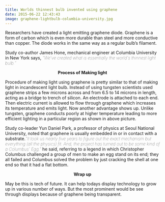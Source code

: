 ```yaml
---
title: Worlds thinnest bulb invented using graphene 
date: 2015-06-22 12:43:43
image: graphene-lightbulb-columbia-university.jpg
---
```


<p class="intro"><span class="dropcap">R</span>esearchers have created a light emitting graphene diode. Graphene is a form of carbon which is even more durable than steel and more conductive than copper. The diode works in the same way as a regular bulb’s filament.</p>

<p>Study co-author James Hone, mechanical engineer at Columbia University in New York says, <span style="font-weight: lighter; font-style: italic;">“We’ve created what is essentially the world's thinnest light bulb.”</span></p>


<p style="font-weight: bold; text-align: center;">Process of Making light</p>

<p>Procedure of making light using graphene is pretty similar to that of making light in incandescent light bulb. Instead of using tungsten scientists used graphene strips a few microns across and from 6.5 to 14 microns in length, acting as a bridge to trench of silicon. An electrode is attached to each end.  Then electric current is allowed to flow through graphene which increases its temperature and emits light. Now another advantage shows up. Unlike tungsten, graphene conducts poorly at higher temperature leading to more efficient lighting in a particular  region as shown  in above picture.</p>
<p>
Study co-leader Yun Daniel Park, a professor of physics at Seoul National University, noted that graphene is usually embedded in or in contact with a substrate.<span style="font-weight: lighter; font-style: italic;">"It took us nearly five years to figure out the exact mechanism but everything (all the physics) fit. And, the project has turned out to be some kind of a Columbus' Egg,"</span> he said, referring to a legend in which Christopher Columbus challenged a group of men to make an egg stand on its end; they all failed and Columbus solved the problem by just cracking the shell at one end so that it had a flat bottom. </p>

<p style="font-weight: bold; text-align: center;">Wrap up</p>

<p>May be this is tech of future. It can help todays display technology to grow up in various number of ways. But the most prominent would be see through displays because of graphene being transparent.</p>
